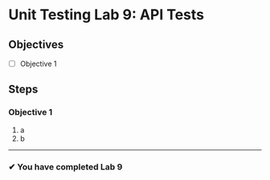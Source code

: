 # Unit Testing Lab 9: API Tests

## Objectives

- [ ] Objective 1

## Steps

### Objective 1

1. a
1. b

---

### &#10004; You have completed Lab 9
